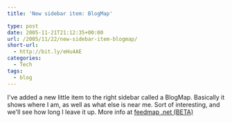 ```yaml
---
title: 'New sidebar item: BlogMap'

type: post
date: 2005-11-21T21:12:35+00:00
url: /2005/11/22/new-sidebar-item-blogmap/
short-url:
  - http://bit.ly/eHu4AE
categories:
  - Tech
tags:
  - blog
---
```

I've added a new little item to the right sidebar called a BlogMap. Basically it shows where I am, as well as what else is near me. Sort of interesting, and we'll see how long I leave it up. More info at <a href="http://www.feedmap.net/BlogMap/">feedmap .net (BETA)</a>